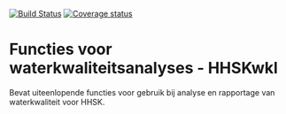 [![Build Status](https://travis-ci.org/RedTent/HHSKwkl.svg?branch=master)](https://travis-ci.org/RedTent/HHSKwkl)
[![Coverage status](https://codecov.io/gh/RedTent/HHSKwkl/branch/master/graph/badge.svg)](https://codecov.io/github/RedTent/HHSKwkl?branch=master)

# Functies voor waterkwaliteitsanalyses - HHSKwkl

Bevat uiteenlopende functies voor gebruik bij analyse en rapportage van waterkwaliteit voor HHSK.


